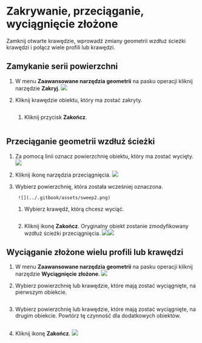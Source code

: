 # Zakrywanie, przeciąganie, wyciągnięcie złożone

Zamknij otwarte krawędzie, wprowadź zmiany geometrii wzdłuż ścieżki krawędzi i połącz wiele profili lub krawędzi.

## Zamykanie serii powierzchni

1. W menu **Zaawansowane narzędzia geometrii** na pasku operacji kliknij narzędzie **Zakryj**. ![](<../.gitbook/assets/cover-tool (1).png>)
2.  Kliknij krawędzie obiektu, który ma zostać zakryty.

    <img src="../.gitbook/assets/cover_tool1.png" alt="" data-size="original">

    1.  Kliknij przycisk **Zakończ**.

        <img src="../.gitbook/assets/guid-e23d787e-5f90-4de1-b690-03306f0cb4b2-low (1) (1) (2).png" alt="" data-size="original"><img src="../.gitbook/assets/cover-finish.PNG" alt="" data-size="original">

## Przeciąganie geometrii wzdłuż ścieżki

1. Za pomocą linii oznacz powierzchnię obiektu, który ma zostać wycięty. ![](../.gitbook/assets/sweep.png)
2. Kliknij ikonę narzędzia przeciągnięcia. ![](<../.gitbook/assets/sweep-tool (1).png>)
3.  Wybierz powierzchnię, która została wcześniej oznaczona.

    ```
     ![](../.gitbook/assets/sweep2.png) 
    ```

    1.  Wybierz krawędź, którą chcesz wyciąć.

        <img src="../.gitbook/assets/sweep3.png" alt="" data-size="original">
    2. Kliknij ikonę **Zakończ**. Oryginalny obiekt zostanie zmodyfikowany wzdłuż ścieżki przeciągnięcia. ![](../.gitbook/assets/sweep4.png)![](<../.gitbook/assets/guid-e23d787e-5f90-4de1-b690-03306f0cb4b2-low (1) (1) (1).png>)

## Wyciąganie złożone wielu profili lub krawędzi

1. W menu **Zaawansowane narzędzia geometrii** na pasku operacji kliknij narzędzie **Wyciągnięcie złożone**. ![](<../.gitbook/assets/loft-tool (1).png>)
2.  Wybierz powierzchnię lub krawędzie, które mają zostać wyciągnięte, na pierwszym obiekcie.

    <img src="../.gitbook/assets/loft1.png" alt="" data-size="original">
3.  Wybierz powierzchnię lub krawędzie, które mają zostać wyciągnięte, na drugim obiekcie. Powtórz tę czynność dla dodatkowych obiektów.

    <img src="../.gitbook/assets/loft2.png" alt="" data-size="original">
4.  Kliknij ikonę **Zakończ**. ![](<../.gitbook/assets/guid-e23d787e-5f90-4de1-b690-03306f0cb4b2-low (1) (1) (2) (1).png>)

    <img src="../.gitbook/assets/loft3.png" alt="" data-size="original">
